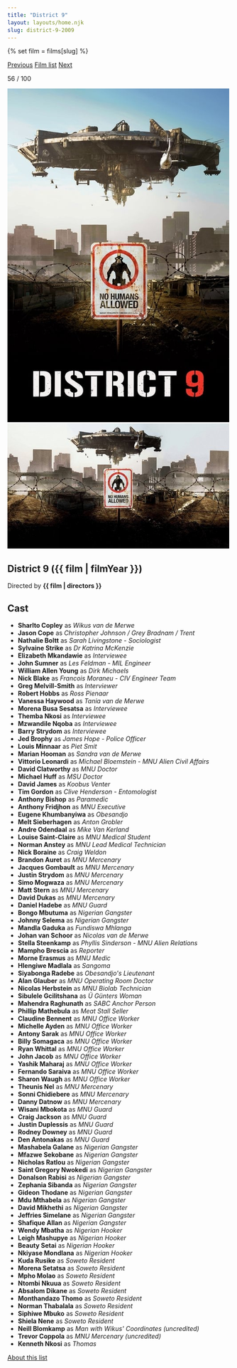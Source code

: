 ```yaml
---
title: "District 9"
layout: layouts/home.njk
slug: district-9-2009
---
```


{% set film = films[slug] %}

<nav class="films">
  <a class="prev" href="../happygolucky-2008">Previous</a>
  <a href="../">Film list</a>
  <a class="next" href="../fantastic-mr-fox-2009">Next</a>
</nav>

<p>56 / 100</p>

<article class="film">
  <div class="backdrop-and-poster">
    <img class="poster" src="../films/posters/district-9-2009.jpg" alt="">
    <img class="backdrop" src="../films/backdrops/district-9-2009.jpg" alt="">
  </div>

  <h1>District 9 ({{ film | filmYear }})</h1>

  <p class="director">
    Directed by <strong>{{ film | directors }}</strong>
  </p>


  <h2>
    Cast
  </h2>
  <ul>
            <li><strong>Sharlto Copley</strong> as <em>Wikus van de Merwe</em></li>
        <li><strong>Jason Cope</strong> as <em>Christopher Johnson / Grey Bradnam / Trent</em></li>
        <li><strong>Nathalie Boltt</strong> as <em>Sarah Livingstone - Sociologist</em></li>
        <li><strong>Sylvaine Strike</strong> as <em>Dr Katrina McKenzie</em></li>
        <li><strong>Elizabeth Mkandawie</strong> as <em>Interviewee</em></li>
        <li><strong>John Sumner</strong> as <em>Les Feldman - MIL Engineer</em></li>
        <li><strong>William Allen Young</strong> as <em>Dirk Michaels</em></li>
        <li><strong>Nick Blake</strong> as <em>Francois Moraneu - CIV Engineer Team</em></li>
        <li><strong>Greg Melvill-Smith</strong> as <em>Interviewer</em></li>
        <li><strong>Robert Hobbs</strong> as <em>Ross Pienaar</em></li>
        <li><strong>Vanessa Haywood</strong> as <em>Tania van de Merwe</em></li>
        <li><strong>Morena Busa Sesatsa</strong> as <em>Interviewee</em></li>
        <li><strong>Themba Nkosi</strong> as <em>Interviewee</em></li>
        <li><strong>Mzwandile Nqoba</strong> as <em>Interviewee</em></li>
        <li><strong>Barry Strydom</strong> as <em>Interviewee</em></li>
        <li><strong>Jed Brophy</strong> as <em>James Hope - Police Officer</em></li>
        <li><strong>Louis Minnaar</strong> as <em>Piet Smit</em></li>
        <li><strong>Marian Hooman</strong> as <em>Sandra van de Merwe</em></li>
        <li><strong>Vittorio Leonardi</strong> as <em>Michael Bloemstein - MNU Alien Civil Affairs</em></li>
        <li><strong>David Clatworthy</strong> as <em>MNU Doctor</em></li>
        <li><strong>Michael Huff</strong> as <em>MSU Doctor</em></li>
        <li><strong>David James</strong> as <em>Koobus Venter</em></li>
        <li><strong>Tim Gordon</strong> as <em>Clive Henderson - Entomologist</em></li>
        <li><strong>Anthony Bishop</strong> as <em>Paramedic</em></li>
        <li><strong>Anthony Fridjhon</strong> as <em>MNU Executive</em></li>
        <li><strong>Eugene Khumbanyiwa</strong> as <em>Obesandjo</em></li>
        <li><strong>Melt Sieberhagen</strong> as <em>Anton Grobler</em></li>
        <li><strong>Andre Odendaal</strong> as <em>Mike Van Kerland</em></li>
        <li><strong>Louise Saint-Claire</strong> as <em>MNU Medical Student</em></li>
        <li><strong>Norman Anstey</strong> as <em>MNU Lead Medical Technician</em></li>
        <li><strong>Nick Boraine</strong> as <em>Craig Weldon</em></li>
        <li><strong>Brandon Auret</strong> as <em>MNU Mercenary</em></li>
        <li><strong>Jacques Gombault</strong> as <em>MNU Mercenary</em></li>
        <li><strong>Justin Strydom</strong> as <em>MNU Mercenary</em></li>
        <li><strong>Simo Mogwaza</strong> as <em>MNU Mercenary</em></li>
        <li><strong>Matt Stern</strong> as <em>MNU Mercenary</em></li>
        <li><strong>David Dukas</strong> as <em>MNU Mercenary</em></li>
        <li><strong>Daniel Hadebe</strong> as <em>MNU Guard</em></li>
        <li><strong>Bongo Mbutuma</strong> as <em>Nigerian Gangster</em></li>
        <li><strong>Johnny Selema</strong> as <em>Nigerian Gangster</em></li>
        <li><strong>Mandla Gaduka</strong> as <em>Fundiswa Mhlanga</em></li>
        <li><strong>Johan van Schoor</strong> as <em>Nicolas van de Merwe</em></li>
        <li><strong>Stella Steenkamp</strong> as <em>Phyllis Sinderson - MNU Alien Relations</em></li>
        <li><strong>Mampho Brescia</strong> as <em>Reporter</em></li>
        <li><strong>Morne Erasmus</strong> as <em>MNU Medic</em></li>
        <li><strong>Hlengiwe Madlala</strong> as <em>Sangoma</em></li>
        <li><strong>Siyabonga Radebe</strong> as <em>Obesandjo's Lieutenant</em></li>
        <li><strong>Alan Glauber</strong> as <em>MNU Operating Room Doctor</em></li>
        <li><strong>Nicolas Herbstein</strong> as <em>MNU Biolab Technician</em></li>
        <li><strong>Sibulele Gcilitshana</strong> as <em>Ü Günters Woman</em></li>
        <li><strong>Mahendra Raghunath</strong> as <em>SABC Anchor Person</em></li>
        <li><strong>Phillip Mathebula</strong> as <em>Meat Stall Seller</em></li>
        <li><strong>Claudine Bennent</strong> as <em>MNU Office Worker</em></li>
        <li><strong>Michelle Ayden</strong> as <em>MNU Office Worker</em></li>
        <li><strong>Antony Sarak</strong> as <em>MNU Office Worker</em></li>
        <li><strong>Billy Somagaca</strong> as <em>MNU Office Worker</em></li>
        <li><strong>Ryan Whittal</strong> as <em>MNU Office Worker</em></li>
        <li><strong>John Jacob</strong> as <em>MNU Office Worker</em></li>
        <li><strong>Yashik Maharaj</strong> as <em>MNU Office Worker</em></li>
        <li><strong>Fernando Saraiva</strong> as <em>MNU Office Worker</em></li>
        <li><strong>Sharon Waugh</strong> as <em>MNU Office Worker</em></li>
        <li><strong>Theunis Nel</strong> as <em>MNU Mercenary</em></li>
        <li><strong>Sonni Chidiebere</strong> as <em>MNU Mercenary</em></li>
        <li><strong>Danny Datnow</strong> as <em>MNU Mercenary</em></li>
        <li><strong>Wisani Mbokota</strong> as <em>MNU Guard</em></li>
        <li><strong>Craig Jackson</strong> as <em>MNU Guard</em></li>
        <li><strong>Justin Duplessis</strong> as <em>MNU Guard</em></li>
        <li><strong>Rodney Downey</strong> as <em>MNU Guard</em></li>
        <li><strong>Den Antonakas</strong> as <em>MNU Guard</em></li>
        <li><strong>Mashabela Galane</strong> as <em>Nigerian Gangster</em></li>
        <li><strong>Mfazwe Sekobane</strong> as <em>Nigerian Gangster</em></li>
        <li><strong>Nicholas Ratlou</strong> as <em>Nigerian Gangster</em></li>
        <li><strong>Saint Gregory Nwokedi</strong> as <em>Nigerian Gangster</em></li>
        <li><strong>Donalson Rabisi</strong> as <em>Nigerian Gangster</em></li>
        <li><strong>Zephania Sibanda</strong> as <em>Nigerian Gangster</em></li>
        <li><strong>Gideon Thodane</strong> as <em>Nigerian Gangster</em></li>
        <li><strong>Mdu Mthabela</strong> as <em>Nigerian Gangster</em></li>
        <li><strong>David Mikhethi</strong> as <em>Nigerian Gangster</em></li>
        <li><strong>Jeffries Simelane</strong> as <em>Nigerian Gangster</em></li>
        <li><strong>Shafique Allan</strong> as <em>Nigerian Gangster</em></li>
        <li><strong>Wendy Mbatha</strong> as <em>Nigerian Hooker</em></li>
        <li><strong>Leigh Mashupye</strong> as <em>Nigerian Hooker</em></li>
        <li><strong>Beauty Setai</strong> as <em>Nigerian Hooker</em></li>
        <li><strong>Nkiyase Mondlana</strong> as <em>Nigerian Hooker</em></li>
        <li><strong>Kuda Rusike</strong> as <em>Soweto Resident</em></li>
        <li><strong>Morena Setatsa</strong> as <em>Soweto Resident</em></li>
        <li><strong>Mpho Molao</strong> as <em>Soweto Resident</em></li>
        <li><strong>Ntombi Nkuua</strong> as <em>Soweto Resident</em></li>
        <li><strong>Absalom Dikane</strong> as <em>Soweto Resident</em></li>
        <li><strong>Monthandazo Thomo</strong> as <em>Soweto Resident</em></li>
        <li><strong>Norman Thabalala</strong> as <em>Soweto Resident</em></li>
        <li><strong>Siphiwe Mbuko</strong> as <em>Soweto Resident</em></li>
        <li><strong>Shiela Nene</strong> as <em>Soweto Resident</em></li>
        <li><strong>Neill Blomkamp</strong> as <em>Man with Wikus' Coordinates (uncredited)</em></li>
        <li><strong>Trevor Coppola</strong> as <em>MNU Mercenary (uncredited)</em></li>
        <li><strong>Kenneth Nkosi</strong> as <em>Thomas</em></li>
  </ul>
</article>
<footer>
  <a href="../about">About this list</a>
</footer>
